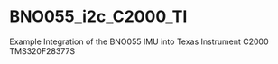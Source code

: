# BNO055_i2c_C2000_TI
Example Integration of the BNO055 IMU into Texas Instrument C2000 TMS320F28377S
